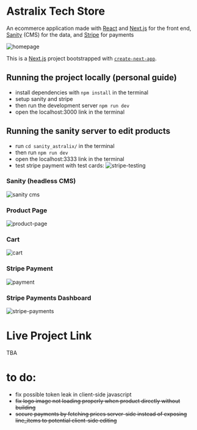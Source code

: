 # Astralix Tech Store
An ecommerce application made with [React](https://react.dev/) and [Next.js](https://nextjs.org/) for the front end, [Sanity](https://www.sanity.io/) (CMS) for the data, and [Stripe](https://stripe.com/) for payments

![homepage](https://github.com/tnajim/astralix-tech-store/assets/47018694/947d4d80-3740-4a70-9c03-7648874900c7)


This is a [Next.js](https://nextjs.org/) project bootstrapped with [`create-next-app`](https://github.com/vercel/next.js/tree/canary/packages/create-next-app).

## Running the project locally (personal guide)

- install dependencies with ```npm install``` in the terminal
- setup sanity and stripe
- then run the development server ```npm run dev```
- open the localhost:3000 link in the terminal

## Running the sanity server to edit products

- run ```cd sanity_astralix/``` in the terminal
- then run ```npm run dev```
- open the localhost:3333 link in the terminal
- test stripe payment with test cards:
  ![stripe-testing](https://github.com/tnajim/astralix-tech-store/assets/47018694/98869675-b3b2-4d5e-975c-47a1edc5aa36)


### Sanity (headless CMS)
![sanity cms](https://github.com/tnajim/astralix-tech-store/assets/47018694/81f0faa6-4c95-4e00-bef8-096bf754e4b8)

### Product Page
![product-page](https://github.com/tnajim/astralix-tech-store/assets/47018694/d550e9fd-9206-4e55-8119-8a02ae0a855d)

### Cart
![cart](https://github.com/tnajim/astralix-tech-store/assets/47018694/02471986-10e2-4d2d-9c1f-46937753c304)

### Stripe Payment
![payment](https://github.com/tnajim/astralix-tech-store/assets/47018694/cbd0588c-e5f4-4846-a16d-cfa7afa5fa89)

### Stripe Payments Dashboard
![stripe-payments](https://github.com/tnajim/astralix-tech-store/assets/47018694/deed4d49-1fcc-4c17-91f2-97c52942dbb0)


# Live Project Link

TBA

# to do:
- fix possible token leak in client-side javascript
- ~~fix logo image not loading properly when product directly without building~~
- ~~secure payments by fetching prices server-side instead of exposing line_items to potential client-side editing~~
